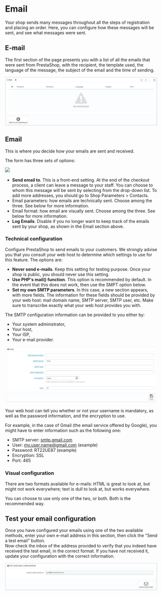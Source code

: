 # Email

Your shop sends many messages throughout all the steps of registration and placing an order. Here, you can configure how these messages will be sent, and see what messages were sent.

## E-mail <a id="Email-E-mail"></a>

The first section of the page presents you with a list of all the emails that were sent from PrestaShop, with the recipient, the template used, the language of the message, the subject of the email and the time of sending.

![](../../../.gitbook/assets/38469764%20%284%29%20%281%29.png)

## Email <a id="Email-Email"></a>

This is where you decide how your emails are sent and received.

The form has three sets of options:

![](../../../.gitbook/assets/38469765%20%284%29.png)

* **Send email to**. This is a front-end setting. At the end of the checkout process, a client can leave a message to your staff. You can choose to whom this message will be sent by selecting from the drop-down list. To add more addresses, you should go to Shop Parameters &gt; Contacts.
* Email parameters: how emails are technically sent. Choose among the three. See below for more information.
* Email format: how email are visually sent. Choose among the three. See below for more information.
* **Log Emails**. Disable if you no longer want to keep track of the emails sent by your shop, as shown in the Email section above.

### Technical configuration <a id="Email-Technicalconfiguration"></a>

Configure PrestaShop to send emails to your customers. We strongly advise you that you consult your web host to determine which settings to use for this feature. The options are:

* **Never send e-mails**. Keep this setting for testing purpose. Once your shop is public, you should never use this setting.
* **Use PHP's mail\(\) function**. This option is recommended by default. In the event that this does not work, then use the SMPT option below.
* **Set my own SMTP parameters**. In this case, a new section appears, with more fields. The information for these fields should be provided by your web host: mail domain name, SMTP server, SMTP user, etc. Make sure to transcribe exactly what your web host provides you with.

The SMTP configuration information can be provided to you either by:

* Your system administrator,
* Your host,
* Your ISP,
* Your e-mail provider.

![](../../../.gitbook/assets/23789857%20%284%29%20%282%29.png)

Your web host can tell you whether or not your username is mandatory, as well as the password information, and the encryption to use.

For example, in the case of Gmail \(the email service offered by Google\), you might have to enter information such as the following one:

* SMTP server: [smtp.gmail.com](http://smtp.gmail.com)
* User: [my.user.name@gmail.com](mailto:my.user.name@gmail.com) \(example\)
* Password: RT22UE87 \(example\)
* Encryption: SSL
* Port: 465

### Visual configuration <a id="Email-Visualconfiguration"></a>

There are two formats available for e-mails: HTML is great to look at, but might not work everywhere; text is dull to look at, but works everywhere.

You can choose to use only one of the two, or both. Both is the recommended way.

## Test your email configuration <a id="Email-Testyouremailconfiguration"></a>

Once you have configured your emails using one of the two available methods, enter your own e-mail address in this section, then click the "Send a test email" button.  
Now check the inbox of the address provided to verify that you indeed have received the test email, in the correct format. If you have not received it, update your configuration with the correct information.

![](../../../.gitbook/assets/38469768%20%284%29%20%281%29.png)

